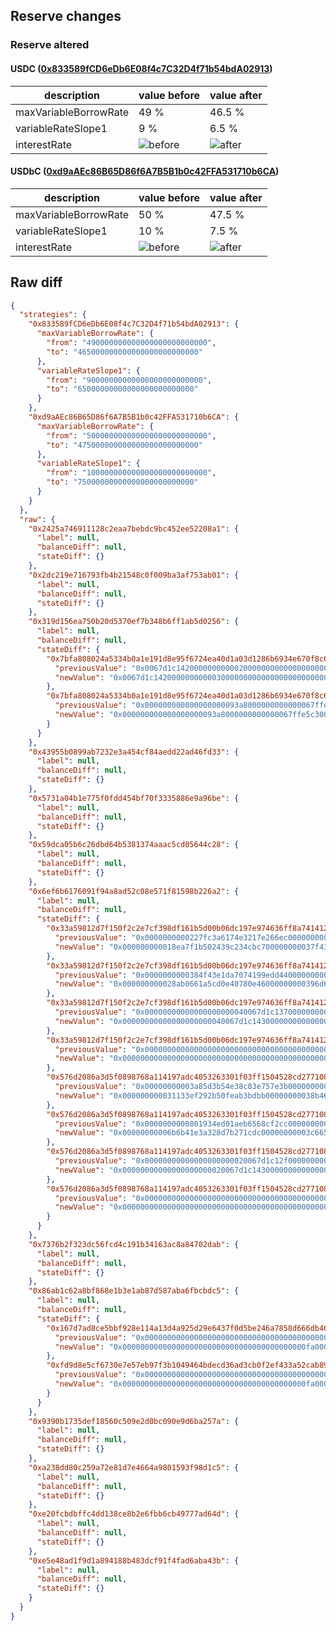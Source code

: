 ## Reserve changes

### Reserve altered

#### USDC ([0x833589fCD6eDb6E08f4c7C32D4f71b54bdA02913](https://basescan.org/address/0x833589fCD6eDb6E08f4c7C32D4f71b54bdA02913))

| description | value before | value after |
| --- | --- | --- |
| maxVariableBorrowRate | 49 % | 46.5 % |
| variableRateSlope1 | 9 % | 6.5 % |
| interestRate | ![before](https://dash.onaave.com/api/static?variableRateSlope1=90000000000000000000000000&variableRateSlope2=400000000000000000000000000&optimalUsageRatio=900000000000000000000000000&baseVariableBorrowRate=0&maxVariableBorrowRate=490000000000000000000000000) | ![after](https://dash.onaave.com/api/static?variableRateSlope1=65000000000000000000000000&variableRateSlope2=400000000000000000000000000&optimalUsageRatio=900000000000000000000000000&baseVariableBorrowRate=0&maxVariableBorrowRate=465000000000000000000000000) |

#### USDbC ([0xd9aAEc86B65D86f6A7B5B1b0c42FFA531710b6CA](https://basescan.org/address/0xd9aAEc86B65D86f6A7B5B1b0c42FFA531710b6CA))

| description | value before | value after |
| --- | --- | --- |
| maxVariableBorrowRate | 50 % | 47.5 % |
| variableRateSlope1 | 10 % | 7.5 % |
| interestRate | ![before](https://dash.onaave.com/api/static?variableRateSlope1=100000000000000000000000000&variableRateSlope2=400000000000000000000000000&optimalUsageRatio=900000000000000000000000000&baseVariableBorrowRate=0&maxVariableBorrowRate=500000000000000000000000000) | ![after](https://dash.onaave.com/api/static?variableRateSlope1=75000000000000000000000000&variableRateSlope2=400000000000000000000000000&optimalUsageRatio=900000000000000000000000000&baseVariableBorrowRate=0&maxVariableBorrowRate=475000000000000000000000000) |

## Raw diff

```json
{
  "strategies": {
    "0x833589fCD6eDb6E08f4c7C32D4f71b54bdA02913": {
      "maxVariableBorrowRate": {
        "from": "490000000000000000000000000",
        "to": "465000000000000000000000000"
      },
      "variableRateSlope1": {
        "from": "90000000000000000000000000",
        "to": "65000000000000000000000000"
      }
    },
    "0xd9aAEc86B65D86f6A7B5B1b0c42FFA531710b6CA": {
      "maxVariableBorrowRate": {
        "from": "500000000000000000000000000",
        "to": "475000000000000000000000000"
      },
      "variableRateSlope1": {
        "from": "100000000000000000000000000",
        "to": "75000000000000000000000000"
      }
    }
  },
  "raw": {
    "0x2425a746911128c2eaa7bebdc9bc452ee52208a1": {
      "label": null,
      "balanceDiff": null,
      "stateDiff": {}
    },
    "0x2dc219e716793fb4b21548c0f009ba3af753ab01": {
      "label": null,
      "balanceDiff": null,
      "stateDiff": {}
    },
    "0x319d156ea750b20d5370ef7b348b6ff1ab5d0256": {
      "label": null,
      "balanceDiff": null,
      "stateDiff": {
        "0x7bfa808024a5334b0a1e191d8e95f6724ea40d1a03d1286b6934e670f8c6924b": {
          "previousValue": "0x0067d1c142000000000002000000000000000000000000000000000000000000",
          "newValue": "0x0067d1c142000000000003000000000000000000000000000000000000000000"
        },
        "0x7bfa808024a5334b0a1e191d8e95f6724ea40d1a03d1286b6934e670f8c6924c": {
          "previousValue": "0x000000000000000000093a8000000000000067ffe5c300000000000000000000",
          "newValue": "0x000000000000000000093a8000000000000067ffe5c300000000000067d1c143"
        }
      }
    },
    "0x43955b0899ab7232e3a454cf84aedd22ad46fd33": {
      "label": null,
      "balanceDiff": null,
      "stateDiff": {}
    },
    "0x5731a04b1e775f0fdd454bf70f3335886e9a96be": {
      "label": null,
      "balanceDiff": null,
      "stateDiff": {}
    },
    "0x59dca05b6c26dbd64b5381374aaac5cd05644c28": {
      "label": null,
      "balanceDiff": null,
      "stateDiff": {}
    },
    "0x6ef6b6176091f94a8ad52c08e571f81598b226a2": {
      "label": null,
      "balanceDiff": null,
      "stateDiff": {
        "0x33a59812d7f150f2c2e7cf398df161b5d00b06dc197e974636ff8a741412b659": {
          "previousValue": "0x0000000000227fc3a6174e3217e266ec00000000037f433fb8844cd255229f6c",
          "newValue": "0x000000000018ea7f1b502439c234cbc700000000037f4340a6e31a055d9db653"
        },
        "0x33a59812d7f150f2c2e7cf398df161b5d00b06dc197e974636ff8a741412b65a": {
          "previousValue": "0x0000000000384f43e1da7074199edd44000000000396d617362d8103a9c80c5b",
          "newValue": "0x000000000028ab0661a5cd0e40780e46000000000396d618c57dff7604107fb8"
        },
        "0x33a59812d7f150f2c2e7cf398df161b5d00b06dc197e974636ff8a741412b65b": {
          "previousValue": "0x00000000000000000000040067d1c13700000000000000000000000000023f4f",
          "newValue": "0x00000000000000000000040067d1c14300000000000000000000000000023f4f"
        },
        "0x33a59812d7f150f2c2e7cf398df161b5d00b06dc197e974636ff8a741412b660": {
          "previousValue": "0x0000000000000000000000000000000000000000000000000000000031adbe12",
          "newValue": "0x0000000000000000000000000000000000000000000000000000000031b188fb"
        },
        "0x576d2086a3d5f0898768a114197adc4053263301f03ff1504528cd2771084b43": {
          "previousValue": "0x00000000003a85d3b54e38c83e757e3b00000000038b468bcda229898dccb810",
          "newValue": "0x000000000031133ef292b50feab3bdbb00000000038b468e789ca1c860aa5ad9"
        },
        "0x576d2086a3d5f0898768a114197adc4053263301f03ff1504528cd2771084b44": {
          "previousValue": "0x0000000000801934ed01aeb6568cf2cc0000000003c66503131caf515448dcb7",
          "newValue": "0x00000000006b6b41e3a328d7b271cdc00000000003c665094b78f179a4af73a0"
        },
        "0x576d2086a3d5f0898768a114197adc4053263301f03ff1504528cd2771084b45": {
          "previousValue": "0x00000000000000000000020067d1c12f00000000000000000000000000013141",
          "newValue": "0x00000000000000000000020067d1c14300000000000000000000000000013141"
        },
        "0x576d2086a3d5f0898768a114197adc4053263301f03ff1504528cd2771084b4a": {
          "previousValue": "0x00000000000000000000000000000000000000000000000000000000032c1a57",
          "newValue": "0x00000000000000000000000000000000000000000000000000000000032c8392"
        }
      }
    },
    "0x7376b2f323dc56fcd4c191b34163ac8a84702dab": {
      "label": null,
      "balanceDiff": null,
      "stateDiff": {}
    },
    "0x86ab1c62a8bf868e1b3e1ab87d587aba6fbcbdc5": {
      "label": null,
      "balanceDiff": null,
      "stateDiff": {
        "0x167d7ad8ce5bbf928e114a13d4a925d29e6437f0d5be246a7858d666db460b9d": {
          "previousValue": "0x00000000000000000000000000000000000000000fa000000384000000002328",
          "newValue": "0x00000000000000000000000000000000000000000fa00000028a000000002328"
        },
        "0xfd9d8e5cf6730e7e57eb97f3b1049464bdecd36ad3cb0f2ef433a52cab89a82e": {
          "previousValue": "0x00000000000000000000000000000000000000000fa0000003e8000000002328",
          "newValue": "0x00000000000000000000000000000000000000000fa0000002ee000000002328"
        }
      }
    },
    "0x9390b1735def18560c509e2d0bc090e9d6ba257a": {
      "label": null,
      "balanceDiff": null,
      "stateDiff": {}
    },
    "0xa238dd80c259a72e81d7e4664a9801593f98d1c5": {
      "label": null,
      "balanceDiff": null,
      "stateDiff": {}
    },
    "0xe20fcbdbffc4dd138ce8b2e6fbb6cb49777ad64d": {
      "label": null,
      "balanceDiff": null,
      "stateDiff": {}
    },
    "0xe5e48ad1f9d1a894188b483dcf91f4fad6aba43b": {
      "label": null,
      "balanceDiff": null,
      "stateDiff": {}
    }
  }
}
```